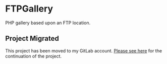 # FTPGallery
PHP gallery based upon an FTP location.

## Project Migrated
This project has been moved to my GitLab account. [Please see here](https://gitlab.com/soup-bowl/FTPGallery) for the continuation of the project.
